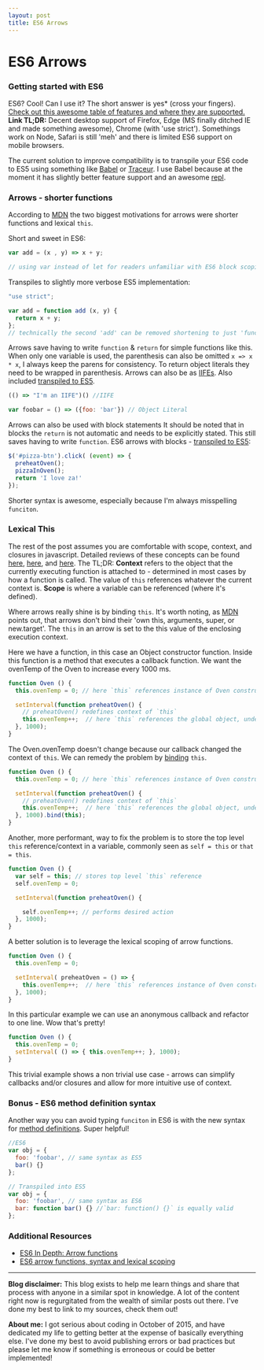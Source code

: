 ```yaml
---
layout: post
title: ES6 Arrows
---
```

# ES6 Arrows

### Getting started with ES6

ES6? Cool! Can I use it? The short answer is yes* (cross your fingers). [Check out this awesome table of features and where they are supported.](https://kangax.github.io/compat-table/es6/) __Link TL;DR:__ Decent desktop support of Firefox, Edge (MS finally ditched IE and made something awesome), Chrome (with 'use strict'). Somethings work on Node, Safari is still 'meh' and there is limited ES6 support on mobile browsers.

The current solution to improve compatibility is to transpile your ES6 code to ES5 using something like [Babel](https://babeljs.io/) or [Traceur](https://github.com/google/traceur-compiler). I use Babel because at the moment it has slightly better feature support and an awesome [repl](https://babeljs.io/repl/).

### Arrows - shorter functions

According to [MDN](https://developer.mozilla.org/en-US/docs/Web/JavaScript/Reference/Functions/Arrow_functions) the two biggest motivations for arrows were shorter functions and lexical `this`.

Short and sweet in ES6:

```js
var add = (x , y) => x + y;

// using var instead of let for readers unfamiliar with ES6 block scoping
```

Transpiles to slightly more verbose ES5 implementation:

```js
"use strict";

var add = function add (x, y) {
  return x + y;
};
// technically the second 'add' can be removed shortening to just 'function (x, y)'
```
Arrows save having to write `function` & `return` for simple functions like this. When only one variable is used, the parenthesis can also be omitted `x => x * x`, I always keep the parens for consistency. To return object literals they need to be wrapped in parenthesis. Arrows can also be as [IIFEs](http://benalman.com/news/2010/11/immediately-invoked-function-expression/). Also included [transpiled to ES5](https://goo.gl/qD64JO).

```js
(() => "I'm an IIFE")() //IIFE

var foobar = () => ({foo: 'bar'}) // Object Literal
```

Arrows can also be used with block statements It should be noted that in blocks the `return` is not automatic and needs to be explicitly stated. This still saves having to write `function`. ES6 arrows with blocks - [transpiled to ES5](https://goo.gl/nSfBOH):

```js
$('#pizza-btn').click( (event) => {
  preheatOven();
  pizzaInOven();
  return 'I love za!'
});
```

Shorter syntax is awesome, especially because I'm always misspelling `funciton`.

### Lexical This

The rest of the post assumes you are comfortable with scope, context, and closures in javascript. Detailed reviews of these concepts can be found [here](https://toddmotto.com/everything-you-wanted-to-know-about-javascript-scope/), [here](http://ryanmorr.com/understanding-scope-and-context-in-javascript/), and [here](http://javascriptissexy.com/understand-javascripts-this-with-clarity-and-master-it/). The TL;DR:  __Context__ refers to the object that the currently executing function is attached to - determined in most cases by how a function is called. The value of `this` references whatever the current context is. __Scope__ is where a variable can be referenced (where it's defined).

Where arrows really shine is by binding `this`. It's worth noting, as  [MDN](https://developer.mozilla.org/en-US/docs/Web/JavaScript/Reference/Functions/Arrow_functions) points out, that arrows don't bind their 'own this, arguments, super, or new.target'. The `this` in an arrow  is set to the this value of the enclosing execution context.

Here we have a function, in this case an Object constructor function. Inside this function is a method that executes a callback function. We want the ovenTemp of the Oven to increase every 1000 ms.

```js
function Oven () {
  this.ovenTemp = 0; // here `this` references instance of Oven constructor

  setInterval(function preheatOven() {
    // preheatOven() redefines context of `this`
    this.ovenTemp++;  // here `this` references the global object, undesired action
  }, 1000);
}
```
The Oven.ovenTemp doesn't change because our callback changed the context of `this`. We can remedy the problem by [binding](https://developer.mozilla.org/en-US/docs/Web/JavaScript/Reference/Global_Objects/Function/bind) `this`.

```js
function Oven () {
  this.ovenTemp = 0; // here `this` references instance of Oven constructor

  setInterval(function preheatOven() {
    // preheatOven() redefines context of `this`
    this.ovenTemp++;  // here `this` references the global object, undesired action
  }, 1000).bind(this);
}
```
Another, more performant, way to fix the problem is to store the top level `this` reference/context in a variable, commonly seen as `self = this` or `that = this`.

```js
function Oven () {
  var self = this; // stores top level `this` reference
  self.ovenTemp = 0;

  setInterval(function preheatOven() {

    self.ovenTemp++; // performs desired action
  }, 1000);
}
```
A better solution is to leverage the lexical scoping of arrow functions.

```js
function Oven () {
  this.ovenTemp = 0;

  setInterval( preheatOven = () => {
    this.ovenTemp++;  // here `this` references instance of Oven constructor, as desired
  }, 1000);
}
```
In this particular example we can use an anonymous callback and refactor to one line. Wow that's pretty!

```js
function Oven () {
  this.ovenTemp = 0;
  setInterval( () => { this.ovenTemp++; }, 1000);
}
```

This trivial example shows a non trivial use case - arrows can simplify callbacks and/or closures and allow for more intuitive use of context.

### Bonus - ES6 method definition syntax

Another way you can avoid typing `funciton` in ES6 is with the new syntax for [method definitions](https://developer.mozilla.org/en-US/docs/Web/JavaScript/Reference/Functions/Method_definitions). Super helpful!

```js
//ES6
var obj = {
  foo: 'foobar', // same syntax as ES5
  bar() {}
};

// Transpiled into ES5
var obj = {
  foo: 'foobar', // same syntax as ES6
  bar: function bar() {} //`bar: function() {}` is equally valid
};
```

### Additional Resources

- [ES6 In Depth: Arrow functions](https://hacks.mozilla.org/2015/06/es6-in-depth-arrow-functions/)
- [ES6 arrow functions, syntax and lexical scoping](https://toddmotto.com/es6-arrow-functions-syntaxes-and-lexical-scoping/)

---

 __Blog disclaimer:__ This blog exists to help me learn things and share that process with anyone in a similar spot in knowledge. A lot of the content right now is regurgitated from the wealth of similar posts out there. I've done my best to link to my sources, check them out!

 __About me:__ I got serious about coding in October of 2015, and have dedicated my life to getting better at the expense of basically everything else. I've done my best to avoid publishing errors or bad practices but please let me know if something is erroneous or could be better implemented!
